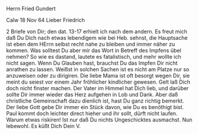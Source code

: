 Herrn Fried Gundert

 Calw 18 Nov 64
Lieber Friedrich

2 Briefe von Dir; den dat. 13-17 erhielt ich nach dem andern. Es freut mich daß Du Dich nach etwas lebendigem wie bei Heb. sehnst, die Hauptsache ist eben dem HErrn selbst recht nahe zu bleiben und immer näher zu kommen. Was solltest Du aber mir das Wort in Betreff des Impfens übel nehmen? So wie es dastand, lautete es fatalistisch, und mehr wollte ich nicht sagen. Wenn Du Glauben hast, brauchst Du das Impfen Dir nicht anrathen zu lassen. Weißst in solchen Sachen ist es nicht am Platze nur so anzuweisen oder zu dirigiren. Die liebe Mama ist oft besorgt wegen Dir, sie meint du seiest vor einem Jahr fröhlicher kindlicher gewesen. Gelt laß Dich doch nicht finster machen. Der Vater im Himmel hat Dich lieb, und darüber sollte Dir immer wieder das Herz aufgehen in Lob und Dank. Aber daß christliche Gemeinschaft dazu dienlich ist, hast Du ganz richtig bemerkt. Der liebe Gott gebe Dir immer ein Stück davon, wie Du es benöthigt bist. Paul kommt doch leichter direct hieher und ihr sollt, dürft nicht laufen. Warum etwas riskiren! Ist nur daß Du nichts Ungeschicktes ausmachst. Nun lebewohl. Es küßt Dich  Dein V.

